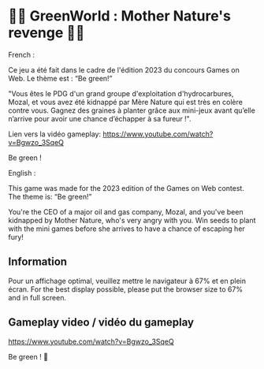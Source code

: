 # 🌱🍃 GreenWorld : Mother Nature's revenge 🍃🌱

French : 

Ce jeu a été fait dans le cadre de l'édition 2023 du concours Games on Web. Le thème est : “Be green!”

"Vous êtes le PDG d'un grand groupe d'exploitation d'hydrocarbures, Mozal, et vous avez été kidnappé par Mère Nature qui est très en colère contre vous. Gagnez des graines à planter grâce aux mini-jeux avant qu’elle n’arrive pour avoir une chance d’échapper à sa fureur !".

Lien vers la vidéo gameplay: https://www.youtube.com/watch?v=Bgwzo_3SqeQ

Be green !

English :

This game was made for the 2023 edition of the Games on Web contest. The theme is: “Be green!”

You're the CEO of a major oil and gas company, Mozal, and you've been kidnapped by Mother Nature, who's very angry with you. Win seeds to plant with the mini games before she arrives to have a chance of escaping her fury!

## Information

Pour un affichage optimal, veuillez mettre le navigateur à 67% et en plein écran. 
For the best display possible, please put the browser size to 67% and in full screen.

## Gameplay video / vidéo du gameplay
https://www.youtube.com/watch?v=Bgwzo_3SqeQ



Be green ! 🌿
